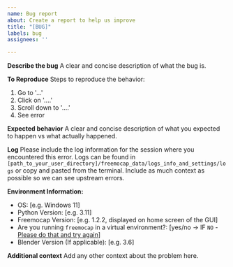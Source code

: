 ```yaml
---
name: Bug report
about: Create a report to help us improve
title: "[BUG]"
labels: bug
assignees: ''

---
```


**Describe the bug**
A clear and concise description of what the bug is.

**To Reproduce**
Steps to reproduce the behavior:
1. Go to '...'
2. Click on '....'
3. Scroll down to '....'
4. See error

**Expected behavior**
A clear and concise description of what you expected to happen vs what actually happened.

**Log**
Please include the log information for the session where you encountered this error. Logs can be found in `[path_to_your_user_directory]/freemocap_data/logs_info_and_settings/logs` or copy and pasted from the terminal. Include as much context as possible so we can see upstream errors.

**Environment Information:**
 - OS: [e.g. Windows 11]
 - Python Version: [e.g. 3.11]
 - Freemocap Version: [e.g. 1.2.2, displayed on home screen of the GUI]
 - Are you running `freemocap` in a virtual environment?: [yes/no -> IF `NO` - [Please do that and try again](https://freemocap.github.io/documentation/installation.html#detailed-installation-instructions)]
 - Blender Version (If applicable): [e.g. 3.6]


**Additional context**
Add any other context about the problem here.
